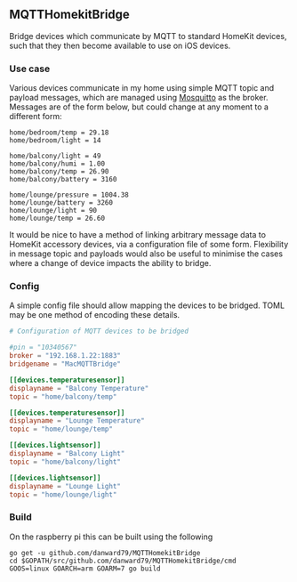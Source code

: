 ## MQTTHomekitBridge
Bridge devices which communicate by MQTT to standard HomeKit devices, such that they then become available to use on iOS devices.

### Use case
Various devices communicate in my home using simple MQTT topic and payload messages, which are managed using [Mosquitto](https://mosquitto.org) as the broker. Messages are of the form below, but could change at any moment to a different form:

```
home/bedroom/temp = 29.18
home/bedroom/light = 14

home/balcony/light = 49
home/balcony/humi = 1.00
home/balcony/temp = 26.90
home/balcony/battery = 3160

home/lounge/pressure = 1004.38
home/lounge/battery = 3260
home/lounge/light = 90
home/lounge/temp = 26.60
```

It would be nice to have a method of linking arbitrary message data to HomeKit accessory devices, via a configuration file of some form. Flexibility in message topic and payloads would also be useful to minimise the cases where a change of device impacts the ability to bridge.

### Config
A simple config file should allow mapping the devices to be bridged. TOML may be one method of encoding these details.

``` TOML
# Configuration of MQTT devices to be bridged

#pin = "10340567"
broker = "192.168.1.22:1883"
bridgename = "MacMQTTBridge"

[[devices.temperaturesensor]]
displayname = "Balcony Temperature"
topic = "home/balcony/temp"

[[devices.temperaturesensor]]
displayname = "Lounge Temperature"
topic = "home/lounge/temp"

[[devices.lightsensor]]
displayname = "Balcony Light"
topic = "home/balcony/light"

[[devices.lightsensor]]
displayname = "Lounge Light"
topic = "home/lounge/light"
```
### Build
On the raspberry pi this can be built using the following
```
go get -u github.com/danward79/MQTTHomekitBridge
cd $GOPATH/src/github.com/danward79/MQTTHomekitBridge/cmd
GOOS=linux GOARCH=arm GOARM=7 go build
```
